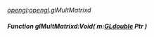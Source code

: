 _[opengl](../../modules/opengl/opengl-module.md):[opengl](../../modules/opengl/opengl-module.md).glMultMatrixd_
##### Function glMultMatrixd:Void( m:[GLdouble](../../modules/opengl/opengl-gldouble.md) Ptr )
